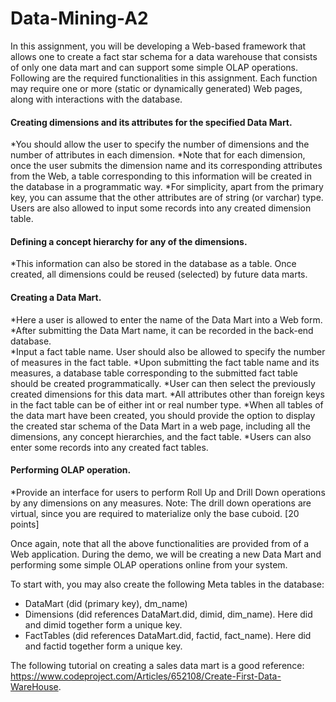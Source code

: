 # Data-Mining-A2

In this assignment, you will be developing a Web-based framework that allows one to create a fact star schema for a data warehouse that consists of only one data mart and can support some simple OLAP operations. Following are the required functionalities in this assignment. Each function may require one or more (static or dynamically generated) Web pages, along with interactions with the database. 

#### Creating dimensions and its attributes for the specified Data Mart. 
*You should allow the user to specify the number of dimensions and the number of attributes in each dimension. 
*Note that for each dimension, once the user submits the dimension name and its corresponding attributes from the Web, a table corresponding to this information will be created in the database in a programmatic way.
*For simplicity, apart from the primary key, you can assume that the other attributes are of string (or varchar) type. Users are also allowed to input some records into any created dimension table.
 
#### Defining a concept hierarchy for any of the dimensions. 
*This information can also be stored in the database as a table. Once created, all dimensions could be reused (selected) by future data marts.
 
#### Creating a Data Mart. 
*Here a user is allowed to enter the name of the Data Mart into a Web form. 
*After submitting the Data Mart name, it can be recorded in the back-end database.  
*Input a fact table name. User should also be allowed to specify the number of measures in the fact table. 
*Upon submitting the fact table name and its measures, a database table corresponding to the submitted fact table should be created programmatically. 
*User can then select the previously created dimensions for this data mart. 
*All attributes other than foreign keys in the fact table can be of either int or real number type. 
*When all tables of the data mart have been created, you should provide the option to display the created star schema of the Data Mart in a web page, including all the dimensions, any concept hierarchies, and the fact table. 
*Users can also enter some records into any created fact tables. 
 
#### Performing OLAP operation. 
*Provide an interface for users to perform Roll Up and Drill Down operations by any dimensions on any measures. Note: The drill down operations are virtual, since you are required to materialize only the base cuboid. [20 points] 
 
Once again, note that all the above functionalities are provided from of a Web application. During the demo, we will be creating a new Data Mart and performing some simple OLAP operations online from your system. 

To start with, you may also create the following Meta tables in the database: 
* DataMart (did (primary key), dm_name) 
* Dimensions (did references DataMart.did, dimid, dim_name). Here did and dimid together form a unique key. 
* FactTables (did references DataMart.did, factid, fact_name). Here did and factid together form a unique key. 
 
The following tutorial on creating a sales data mart is a good reference: https://www.codeproject.com/Articles/652108/Create-First-Data-WareHouse. 

